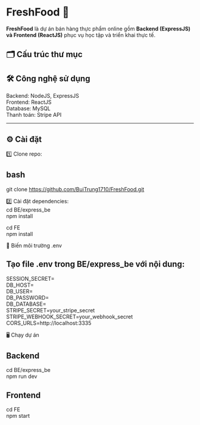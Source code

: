 # FreshFood 🍏

**FreshFood** là dự án bán hàng thực phẩm online gồm **Backend (ExpressJS) và Frontend (ReactJS)** phục vụ học tập và triển khai thực tế.  

## 🗂 Cấu trúc thư mục  

## 🛠 Công nghệ sử dụng  
Backend: NodeJS, ExpressJS  
Frontend: ReactJS  
Database: MySQL  
Thanh toán: Stripe API  



---

## ⚙️ Cài đặt

1️⃣ Clone repo:  
## bash  
git clone https://github.com/BuiTrung1710/FreshFood.git


2️⃣ Cài đặt dependencies:  
cd BE/express_be  
npm install  

cd FE  
npm install  

🌱 Biến môi trường .env  
## Tạo file .env trong BE/express_be với nội dung:  
SESSION_SECRET=  
DB_HOST=  
DB_USER=  
DB_PASSWORD=  
DB_DATABASE=  
STRIPE_SECRET=your_stripe_secret  
STRIPE_WEBHOOK_SECRET=your_webhook_secret  
CORS_URLS=http://localhost:3335  

🖥️ Chạy dự án  
## Backend  
cd BE/express_be  
npm run dev  

## Frontend  
cd FE  
npm start  



